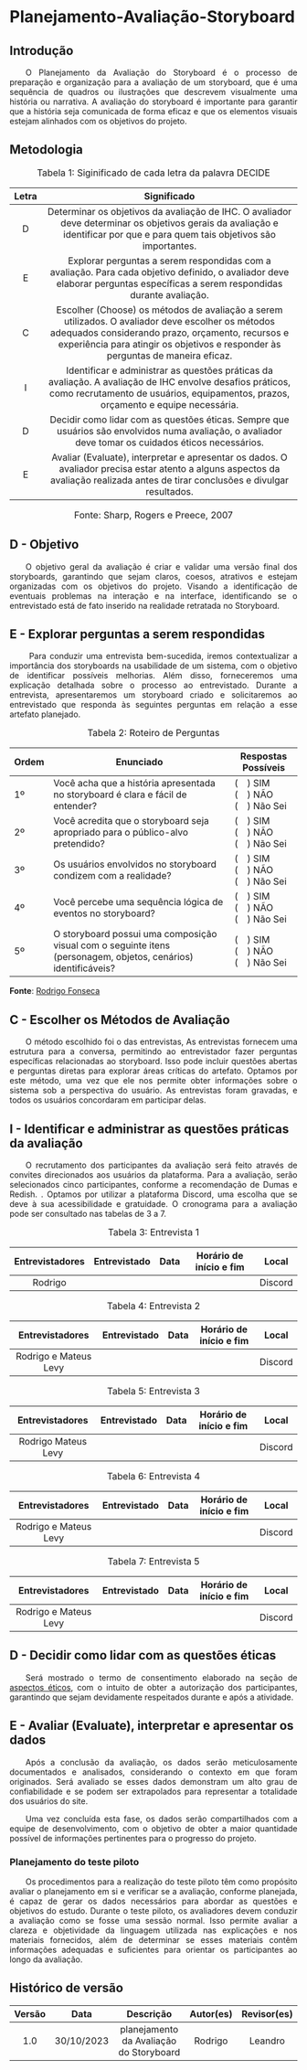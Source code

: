 # Planejamento-Avaliação-Storyboard

## Introdução 

<p align="justify">&emsp;&emsp;O Planejamento da Avaliação do Storyboard é o processo de preparação e organização para a avaliação de um storyboard, que é uma sequência de quadros ou ilustrações que descrevem visualmente uma história ou narrativa. A avaliação do storyboard é importante para garantir que a história seja comunicada de forma eficaz e que os elementos visuais estejam alinhados com os objetivos do projeto.</p>



## Metodologia

<center>

<font size="3"><p style="text-align: center">Tabela 1: Siginificado de cada letra da palavra DECIDE</p></font>

| Letra | Significado |
|:---------:|:---------:|
| D | Determinar os objetivos da avaliação de IHC. O avaliador deve determinar os objetivos gerais da avaliação e identificar por que e para quem tais objetivos são importantes. |
| E | Explorar perguntas a serem respondidas com a avaliação. Para cada objetivo definido, o avaliador deve elaborar perguntas específicas a serem respondidas durante avaliação.|  
| C | Escolher (Choose) os métodos de avaliação a serem utilizados. O avaliador deve escolher os métodos adequados considerando prazo, orçamento, recursos e experiência para atingir os objetivos e responder às perguntas de maneira eficaz. |
| I | Identificar e administrar as questões práticas da avaliação. A avaliação de IHC envolve desafios práticos, como recrutamento de usuários, equipamentos, prazos, orçamento e equipe necessária. |
| D | Decidir como lidar com as questões éticas. Sempre que usuários são envolvidos numa avaliação, o avaliador deve tomar os cuidados éticos necessários. |
| E | Avaliar (Evaluate), interpretar e apresentar os dados. O avaliador precisa estar atento a alguns aspectos da avaliação realizada antes de tirar conclusões e divulgar resultados. |

<font size="3"><p style="text-align: center"> Fonte: Sharp, Rogers e Preece, 2007</p></font>

</center>

## D - Objetivo

<p align="justify">&emsp;&emsp;O objetivo geral da avaliação é criar e validar uma versão final dos storyboards, garantindo que sejam claros, coesos, atrativos e estejam organizadas com os objetivos do projeto. Visando a identificação de eventuais problemas na interação e na interface,  identificando se o entrevistado está de fato inserido na realidade retratada no Storyboard.</p>

## E - Explorar perguntas a serem respondidas

<p align="justify">&emsp;&emsp; Para conduzir uma entrevista bem-sucedida, iremos contextualizar a importância dos storyboards na usabilidade de um sistema, com o objetivo de identificar possíveis melhorias. Além disso, forneceremos uma explicação detalhada sobre o processo ao entrevistado. Durante a entrevista, apresentaremos um storyboard criado e solicitaremos ao entrevistado que responda às seguintes perguntas em relação a esse artefato planejado.</p>

<a id="met2"></a>

<font size="3"><p style="text-align: center">Tabela 2: Roteiro de Perguntas</p></font>

|  Ordem   | Enunciado | Respostas Possíveis|
|--------|-----------|----------|
| 1º | Você acha que a história apresentada no storyboard é clara e fácil de entender? | (&emsp;) SIM <br> (&emsp;) NÃO <br>  (&emsp;) Não Sei |
| 2º | Você acredita que o storyboard seja apropriado para o público-alvo pretendido? | (&emsp;) SIM <br> (&emsp;) NÃO <br>  (&emsp;) Não Sei|
| 3º| Os usuários envolvidos no storyboard condizem com a realidade? | (&emsp;) SIM <br> (&emsp;) NÃO <br>  (&emsp;) Não Sei|
| 4º | Você percebe uma sequência lógica de eventos no storyboard?  | (&emsp;) SIM <br> (&emsp;) NÃO <br>  (&emsp;) Não Sei|
| 5º | O storyboard possui uma composição visual com o seguinte itens (personagem, objetos, cenários) identificáveis? | (&emsp;) SIM <br> (&emsp;) NÃO <br>  (&emsp;) Não Sei|

**Fonte**: [Rodrigo Fonseca](https://github.com/rodfon3301)

</center>


## C - Escolher os Métodos de Avaliação

<p align="justify">&emsp;&emsp;O método escolhido foi o das entrevistas, As entrevistas fornecem uma estrutura para a conversa, permitindo ao entrevistador fazer perguntas específicas relacionadas ao storyboard. Isso pode incluir questões abertas e perguntas diretas para explorar áreas críticas do artefato. Optamos por este método, uma vez que ele nos permite obter informações sobre o sistema sob a perspectiva do usuário. As entrevistas foram gravadas, e todos os usuários concordaram em participar delas.</p>

## I - Identificar e administrar as questões práticas da avaliação

<p align="justify">&emsp;&emsp;O recrutamento dos participantes da avaliação será feito através de convites direcionados aos usuários da plataforma. Para a avaliação, serão selecionados cinco participantes, conforme a recomendação de Dumas e Redish. . Optamos por utilizar a plataforma Discord, uma escolha que se deve à sua acessibilidade e gratuidade. O cronograma para a avaliação pode ser consultado nas tabelas de 3 a 7.</p>


<font size="3"><p style="text-align: center"> Tabela 3:  Entrevista 1</p> </font>

| Entrevistadores | Entrevistado | Data| Horário de início e fim | Local |
|:---------:|:---------:|:-------:|:-------:|:-------:|
|Rodrigo|      |   |   | Discord|

<font size="3"><p style="text-align: center">Tabela 4:  Entrevista 2</p></font>

| Entrevistadores | Entrevistado | Data| Horário de início e fim | Local |
|:---------:|:---------:|:-------:|:-------:|:-------:|
|Rodrigo e Mateus Levy|      |   |   | Discord|

<font size="3"><p style="text-align: center">Tabela 5:  Entrevista 3</p></font>

|Entrevistadores | Entrevistado | Data| Horário de início e fim | Local |
|:---------:|:---------:|:-------:|:-------:|:-------:|
|Rodrigo Mateus Levy|      |   |   | Discord|

<font size="3"><p style="text-align: center">Tabela 6:  Entrevista 4</p></font>

| Entrevistadores | Entrevistado | Data| Horário de início e fim | Local |
|:---------:|:---------:|:-------:|:-------:|:-------:|
|Rodrigo e Mateus Levy|      |   |   | Discord|

<font size="3"><p style="text-align: center">Tabela 7:  Entrevista 5</p></font>

| Entrevistadores | Entrevistado | Data| Horário de início e fim | Local |
|:---------:|:---------:|:-------:|:-------:|:-------:|
|Rodrigo e Mateus Levy|      |   |   | Discord|


## D - Decidir como lidar com as questões éticas

<p align="justify">&emsp;&emsp;Será mostrado o termo de consentimento elaborado na seção de <a href="../analise-de-requisitos/aspectos-eticos.md" target="_blank">aspectos éticos</a>, com o intuito de obter a autorização dos participantes, garantindo que sejam devidamente respeitados durante e após a atividade.</p>

## E - Avaliar (Evaluate), interpretar e apresentar os dados

<p align="justify">&emsp;&emsp;Após a conclusão da avaliação, os dados serão meticulosamente documentados e analisados, considerando o contexto em que foram originados. Será avaliado se esses dados demonstram um alto grau de confiabilidade e se podem ser extrapolados para representar a totalidade dos usuários do site.</p>

<p align="justify">&emsp;&emsp;Uma vez concluída esta fase, os dados serão compartilhados com a equipe de desenvolvimento, com o objetivo de obter a maior quantidade possível de informações pertinentes para o progresso do projeto.</p>

### Planejamento do teste piloto

<p align="justify">&emsp;&emsp;Os procedimentos para a realização do teste piloto têm como propósito avaliar o planejamento em si e verificar se a avaliação, conforme planejada, é capaz de gerar os dados necessários para abordar as questões e objetivos do estudo. Durante o teste piloto, os avaliadores devem conduzir a avaliação como se fosse uma sessão normal. Isso permite avaliar a clareza e objetividade da linguagem utilizada nas explicações e nos materiais fornecidos, além de determinar se esses materiais contêm informações adequadas e suficientes para orientar os participantes ao longo da avaliação.</p>





## Histórico de versão
<center>

| Versão |    Data    |      Descrição       |  Autor(es) | Revisor(es) |
| :----: | :--------: | :------------------: | :-----: | :-----: |
|  1.0   | 30/10/2023 | planejamento da Avaliação do Storyboard | Rodrigo | Leandro |

</center>
